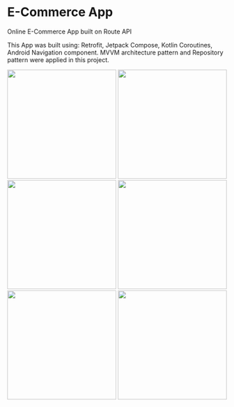 # E-Commerce App

Online E-Commerce App built on Route API 

This App was built using:  Retrofit, Jetpack Compose, Kotlin Coroutines, Android Navigation component. MVVM architecture pattern and Repository pattern were applied in this project.

<img src="https://github.com/mohamedyahiahassan/E-Commerce/assets/147698012/a1fb0579-8d4f-436f-a1b0-cac664e0877a" width="250" />     



<img src="https://github.com/mohamedyahiahassan/E-Commerce/assets/147698012/7ac21daf-08dd-4d3a-9192-5965fcda755f" width="250" />

<img src="https://github.com/mohamedyahiahassan/E-Commerce/assets/147698012/b30fbf9c-10f7-443b-a851-e7920f1e10a1" width="250" />

<img src="https://github.com/mohamedyahiahassan/E-Commerce/assets/147698012/02df9d0c-c354-4688-a9c9-b877634b876d" width="250" />

<img src="https://github.com/mohamedyahiahassan/E-Commerce/assets/147698012/5df58597-7ad1-472f-9170-0fe29542a515" width="250" />

<img src="https://github.com/mohamedyahiahassan/E-Commerce/assets/147698012/fc8fb0c7-213a-4413-b1ff-d5d5827d20a1" width="250" />
